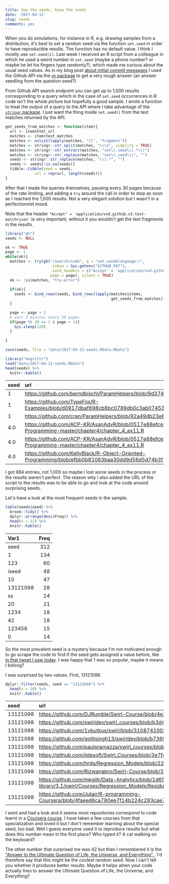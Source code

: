 ```yaml
---
title: Sow the seeds, know the seeds
date: '2017-04-12'
slug: seeds
comments: yes
---
```



When you do simulations, for instance in R, e.g. drawing samples from a distribution, it's best to set a random seed via the function `set.seed` in order to have reproducible results. The function has no default value. I think I mostly use `set.seed(1)`. Last week I received an R script from a colleague in which he used a weird number in `set.seed` (maybe a phone number? or maybe he let his fingers type randomly?), which made me curious about the usual seed values. As in my blog post [about initial commit messages](/2017/02/21/firstcommit/) I used the Github API via the [`gh` package](https://github.com/r-pkgs/gh) to get a very rough answer (an answer seedling from the question seed?).

<!--more-->

From Github API search endpoint you can get up to 1,000 results corresponding to a query which in the case of `set.seed` occurrences in R code isn't the whole picture but hopefully a good sample. I wrote a function to treat the output of a query to the API where I take advantage of the [`stringr` package](https://github.com/tidyverse/stringr). I just want the thing inside `set.seed()` from the text matches returned by the API.

```r
get_seeds_from_matches <- function(item){
  url <- item$html_url
  matches <- item$text_matches
  matches <- unlist(lapply(matches, "[[", "fragment"))
  matches <- stringr::str_split(matches, "\\\n", simplify = TRUE)
  matches <- stringr::str_extract(matches, "set\\.seed\\(.*\\)")
  matches <- stringr::str_replace(matches, "set\\.seed\\(", "")
  seeds <- stringr::str_replace(matches, "\\).*", "")
  seeds <- seeds[!is.na(seeds)]
  tibble::tibble(seed = seeds,
             url = rep(url, length(seeds)))
}
```

After that I made the queries themselves, pausing every 30 pages because of the rate limiting, and adding a `try` around the call in order to stop as soon as I reached the 1,000 results. Not a very elegant solution but I wasn't in a perfectionnist mood. 

Note that the header `"Accept" = 'application/vnd.github.v3.text-match+json'` is very important, without it you wouldn't get the text fragments in the results. 

```r
library("gh")
seeds <- NULL

ok <- TRUE
page <- 1
while(ok){
  matches <- try(gh("/search/code", q = "set.seed&language:r",
                    .token = Sys.getenv("GITHUB_PAT"),
                    .send_headers = c("Accept" = 'application/vnd.github.v3.text-match+json'),
                    page = page), silent = TRUE)
  ok <- !is(matches, "try-error")
 
  if(ok){
    seeds <- bind_rows(seeds, bind_rows(lapply(matches$items, 
                                               get_seeds_from_matches)))
  }

  page <- page + 1
  # wait 2 minutes every 30 pages
  if(page %% 30 == 1 & page > 1){
    Sys.sleep(120)
  }
  
}

save(seeds, file = "data/2017-04-12-seeds.RData.RData")
```


```r
library("magrittr")
load("data/2017-04-12-seeds.RData")
head(seeds) %>%
  knitr::kable()
```



|seed |url                                                                                                                                             |
|:----|:-----------------------------------------------------------------------------------------------------------------------------------------------|
|1    |https://github.com/berndbischl/ParamHelpers/blob/9d374430701d94639cc78db84f91a0c595927189/tests/testthat/helper_zzz.R                           |
|1    |https://github.com/TypeFox/R-Examples/blob/d0917dbaf698cb8bc0789db0c3ab07453016eab9/ParamHelpers/tests/testthat/helper_zzz.R                    |
|1    |https://github.com/cran/ParamHelpers/blob/92a49db23e69d32c8ae52585303df2875d740706/tests/testthat/helper_zzz.R                                  |
|4.0  |https://github.com/ACP-KR/AsanAdvR/blob/0517e88efce94266997d680e8b5a7c2a97c9277d/R-Object-Oriented-Programming-master/chapter4/chapter_4_ex11.R |
|4.0  |https://github.com/ACP-KR/AsanAdvR/blob/0517e88efce94266997d680e8b5a7c2a97c9277d/R-Object-Oriented-Programming-master/chapter4/chapter_4_ex11.R |
|4.0  |https://github.com/KellyBlack/R-Object-Oriented-Programming/blob/efbb0b81063baa30dd9d56d5d74b3f73b12b4926/chapter4/chapter_4_ex11.R             |

I got 984 entries, not 1,000 so maybe I lost some seeds in the process or the results weren't perfect. The reason why I also added the URL of the script to the results was to be able to go and look at the code around surprising seeds.

Let's have a look at the most frequent seeds in the sample.


```r
table(seeds$seed) %>%
  broom::tidy() %>%
  dplyr::arrange(desc(Freq)) %>%
  head(n = 12) %>%
  knitr::kable()
```



|Var1     | Freq|
|:--------|----:|
|seed     |  312|
|1        |  134|
|123      |   60|
|iseed    |   48|
|10       |   47|
|13121098 |   28|
|ss       |   24|
|20       |   21|
|1234     |   18|
|42       |   18|
|123456   |   15|
|0        |   14|

So the most prevalent seed is a mystery because I'm not motivated enough to go scrape the code to find if the seed gets assigned a value before, like [in that tweet I saw today](https://twitter.com/millerdl/status/852152963502149638). I was happy that 1 was so popular, maybe it means I belong?

I was surprised by two values. First, 13121098.


```r
dplyr::filter(seeds, seed == "13121098") %>%
  head(n = 10) %>% 
  knitr::kable()
```



|seed     |url                                                                                                                                                                                                                |
|:--------|:------------------------------------------------------------------------------------------------------------------------------------------------------------------------------------------------------------------|
|13121098 |https://github.com/DJRumble/Swirl-Course/blob/4e2771141e579904eb6dd32bce51ff6e0d840d44/Regression_Models/Residuals_Diagnostics_and_Variation/initLesson.R                                                          |
|13121098 |https://github.com/swirldev/swirl_courses/blob/b3d432bfdf480c865af1c409ee0ee927c1fdbda0/Regression_Models/Residuals_Diagnostics_and_Variation/initLesson.R                                                         |
|13121098 |https://github.com/1vbutkus/swirl/blob/310874100536e1e7c66861eced9ecb52939a3e0a/Regression_Models/Residuals_Diagnostics_and_Variation/initLesson.R                                                                 |
|13121098 |https://github.com/gotitsingh13/swirldev/blob/b7369b974ba76716fbcf6101bcbdc2db2f774d18/Regression_Models/Residuals_Diagnostics_and_Variation/initLesson.R                                                          |
|13121098 |https://github.com/pauloramazza/swirl_courses/blob/4e2771141e579904eb6dd32bce51ff6e0d840d44/Regression_Models/Residuals_Diagnostics_and_Variation/initLesson.R                                                     |
|13121098 |https://github.com/ildesoft/Swirl_Courses/blob/3e7f43cecbeb41e92e4f5972658f9b293e0e4b84/Regression_Models/Residuals_Diagnostics_and_Variation/initLesson.R                                                         |
|13121098 |https://github.com/hrdg/Regression_Models/blob/22f47ecf2ae62f553aa132d3d948cc6b4e1599cc/Residuals_Diagnostics_and_Variation/initLesson.R                                                                           |
|13121098 |https://github.com/Rizwanabro/Swirl-Course/blob/3e7f43cecbeb41e92e4f5972658f9b293e0e4b84/Regression_Models/Residuals_Diagnostics_and_Variation/initLesson.R                                                        |
|13121098 |https://github.com/mkgiitr/Data-Analytics/blob/1d659db1e9137b1fe595a6ef3356887de431b1be/win-library/3.1/swirl/Courses/Regression_Models/Residuals_Diagnostics_and_Variation/initLesson.R                           |
|13121098 |https://github.com/Jutair/R-programming-Coursera/blob/4faeed6ca780ee7f14b224c293cae77293146f37/Swirl/Rsubversion/branches/Writing_swirl_Courses/Regression_Models/Residuals_Diagnostics_and_Variation/initLesson.R |

I went and had a look and it seems most repositories correspond to code learnt in a [Coursera course](https://es.coursera.org/learn/data-cleaning). I have taken a few courses from that specialization and loved it but I don't remember learning about the special seed, too bad. Well I guess everyone used it to reproduce results but what does this number mean in the first place? Who typed it? A cat walking on the keyboard?

The other number that surprised me was 42 but then I remembered it is the ["Answer to the Ultimate Question of Life, the Universe, and Everything" ](https://simple.wikipedia.org/wiki/42_(answer)). I'd therefore say that this might be the coolest random seed. Now I can't tell you whether it produces better results. Maybe it helps when your code actually tries to answer the Ultimate Question of Life, the Universe, and Everything?
